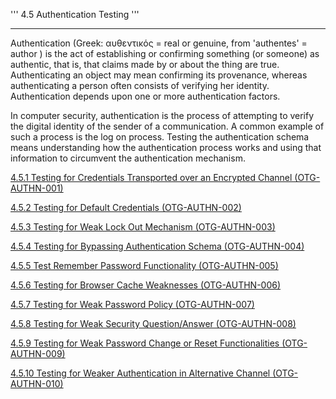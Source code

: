 ''' 4.5 Authentication Testing '''

------------------------------------------------------------------------

Authentication (Greek: αυθεντικός = real or genuine, from 'authentes' = author ) is the act of establishing or confirming something (or someone) as authentic, that is, that claims made by or about the thing are true. Authenticating an object may mean confirming its provenance, whereas authenticating a person often consists of verifying her identity. Authentication depends upon one or more authentication factors.

In computer security, authentication is the process of attempting to verify the digital identity of the sender of a communication. A common example of such a process is the log on process. Testing the authentication schema means understanding how the authentication process works and using that information to circumvent the authentication mechanism.

[4.5.1 Testing for Credentials Transported over an Encrypted Channel (OTG-AUTHN-001)](4.5.1_Testing_for_Credentials_Transported_over_an_Encrypted_Channel_OTG-AUTHN-001.md)

[4.5.2 Testing for Default Credentials (OTG-AUTHN-002)](4.5.2_Testing_for_Default_Credentials_OTG-AUTHN-002.md)

[4.5.3 Testing for Weak Lock Out Mechanism (OTG-AUTHN-003)](4.5.3_Testing_for_Weak_Lock_Out_Mechanism_OTG-AUTHN-003.md)

[4.5.4 Testing for Bypassing Authentication Schema (OTG-AUTHN-004)](4.5.4_Testing_for_Bypassing_Authentication_Schema_OTG-AUTHN-004.md)

[4.5.5 Test Remember Password Functionality (OTG-AUTHN-005)](4.5.5_Testing_for_Vulnerable_Remember_Password_OTG-AUTHN-005.md)

[4.5.6 Testing for Browser Cache Weaknesses (OTG-AUTHN-006)](4.5.6_Testing_for_Browser_Cache_Weaknesses_OTG-AUTHN-006.md)

[4.5.7 Testing for Weak Password Policy (OTG-AUTHN-007)](4.5.7_Testing_for_Weak_Password_Policy_OTG-AUTHN-007.md)

[4.5.8 Testing for Weak Security Question/Answer (OTG-AUTHN-008)](4.5.8_Testing_for_Weak_Security_Question_Answer_OTG-AUTHN-008.md)

[4.5.9 Testing for Weak Password Change or Reset Functionalities (OTG-AUTHN-009)](4.5.9_Testing_for_Weak_Password_Change_or_Reset_Functionalities_OTG-AUTHN-009.md)

[4.5.10 Testing for Weaker Authentication in Alternative Channel (OTG-AUTHN-010)](4.5.10_Testing_for_Weaker_Authentication_in_Alternative_Channel_OTG-AUTHN-010.md)
